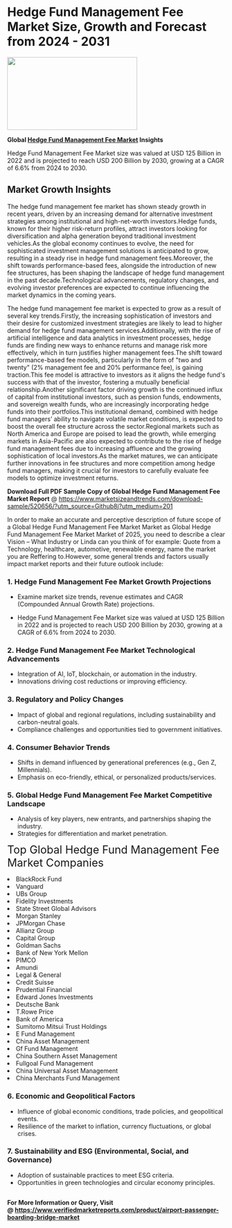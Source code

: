 <H1>Hedge Fund Management Fee Market Size, Growth and Forecast from 2024 - 2031</H1><img class="aligncenter size-medium wp-image-584254" src="https://thirdeyenews.in/wp-content/uploads/2024/09/Global-Market-Research-300x168.jpeg" alt="" width="300" height="168" /><p><strong>Global&nbsp;<a href="https://www.marketsizeandtrends.com/download-sample/520656/?utm_source=Github8j?utm_medium=201">Hedge Fund Management Fee Market</a> Insights</strong></p><p>Hedge Fund Management Fee Market size was valued at USD 125 Billion in 2022 and is projected to reach USD 200 Billion by 2030, growing at a CAGR of 6.6% from 2024 to 2030.</p><p><h2>Market Growth Insights</h2> <p>The hedge fund management fee market has shown steady growth in recent years, driven by an increasing demand for alternative investment strategies among institutional and high-net-worth investors.Hedge funds, known for their higher risk-return profiles, attract investors looking for diversification and alpha generation beyond traditional investment vehicles.As the global economy continues to evolve, the need for sophisticated investment management solutions is anticipated to grow, resulting in a steady rise in hedge fund management fees.Moreover, the shift towards performance-based fees, alongside the introduction of new fee structures, has been shaping the landscape of hedge fund management in the past decade.Technological advancements, regulatory changes, and evolving investor preferences are expected to continue influencing the market dynamics in the coming years.</p> <p>The hedge fund management fee market is expected to grow as a result of several key trends.Firstly, the increasing sophistication of investors and their desire for customized investment strategies are likely to lead to higher demand for hedge fund management services.Additionally, with the rise of artificial intelligence and data analytics in investment processes, hedge funds are finding new ways to enhance returns and manage risk more effectively, which in turn justifies higher management fees.The shift toward performance-based fee models, particularly in the form of "two and twenty" (2% management fee and 20% performance fee), is gaining traction.This fee model is attractive to investors as it aligns the hedge fund's success with that of the investor, fostering a mutually beneficial relationship.Another significant factor driving growth is the continued influx of capital from institutional investors, such as pension funds, endowments, and sovereign wealth funds, who are increasingly incorporating hedge funds into their portfolios.This institutional demand, combined with hedge fund managers’ ability to navigate volatile market conditions, is expected to boost the overall fee structure across the sector.Regional markets such as North America and Europe are poised to lead the growth, while emerging markets in Asia-Pacific are also expected to contribute to the rise of hedge fund management fees due to increasing affluence and the growing sophistication of local investors.As the market matures, we can anticipate further innovations in fee structures and more competition among hedge fund managers, making it crucial for investors to carefully evaluate fee models to optimize investment returns.<p><span class=""><strong>Download Full PDF Sample Copy of Global Hedge Fund Management Fee Market Report</strong> @ <a href="https://www.marketsizeandtrends.com/download-sample/520656/?utm_source=Github8j?utm_medium=201" target="_blank">https://www.marketsizeandtrends.com/download-sample/520656/?utm_source=Github8j?utm_medium=201</a></span></p><p>In order to make an accurate and perceptive description of future scope of a Global&nbsp;Hedge Fund Management Fee Market Market as Global&nbsp;Hedge Fund Management Fee Market Market of 2025, you need to describe a clear Vision &ndash; What Industry or Linda can you think of for example: Quote from a Technology, healthcare, automotive, renewable energy, name the market you are Reffering to.However, some general trends and factors usually impact market reports and their future outlook include:</p><h3>1.&nbsp;<strong>Hedge Fund Management Fee Market Growth Projections</strong></h3><ul><li>Examine market size trends, revenue estimates and CAGR (Compounded Annual Growth Rate) projections.</li><li><p>Hedge Fund Management Fee Market size was valued at USD 125 Billion in 2022 and is projected to reach USD 200 Billion by 2030, growing at a CAGR of 6.6% from 2024 to 2030.</p></li></ul><h3>2.&nbsp;<strong>Hedge Fund Management Fee Market Technological Advancements</strong></h3><ul><li>Integration of AI, IoT, blockchain, or automation in the industry.</li><li>Innovations driving cost reductions or improving efficiency.</li></ul><h3>3.&nbsp;<strong>Regulatory and Policy Changes</strong></h3><ul><li>Impact of global and regional regulations, including sustainability and carbon-neutral goals.</li><li>Compliance challenges and opportunities tied to government initiatives.</li></ul><h3>4.&nbsp;<strong>Consumer Behavior Trends</strong></h3><ul><li>Shifts in demand influenced by generational preferences (e.g., Gen Z, Millennials).</li><li>Emphasis on eco-friendly, ethical, or personalized products/services.</li></ul><h3>5.&nbsp;<strong>Global Hedge Fund Management Fee Market Competitive Landscape</strong></h3><ul><li>Analysis of key players, new entrants, and partnerships shaping the industry.</li><li>Strategies for differentiation and market penetration.</li></ul><p data-pm-slice="1 1 []"><span style="color: inherit; font-family: inherit; font-size: 25px;">Top Global Hedge Fund Management Fee Market Companies</span></p><div class="" data-test-id=""><p><li>BlackRock Fund</li><li> Vanguard</li><li> UBs Group</li><li> Fidelity Investments</li><li> State Street Global Advisors</li><li> Morgan Stanley</li><li> JPMorgan Chase</li><li> Allianz Group</li><li> Capital Group</li><li> Goldman Sachs</li><li> Bank of New York Mellon</li><li> PIMCO</li><li> Amundi</li><li> Legal & General</li><li> Credit Suisse</li><li> Prudential Financial</li><li> Edward Jones Investments</li><li> Deutsche Bank</li><li> T.Rowe Price</li><li> Bank of America</li><li> Sumitomo Mitsui Trust Holdings</li><li> E Fund Management</li><li> China Asset Management</li><li> Gf Fund Management</li><li> China Southern Asset Management</li><li> Fullgoal Fund Management</li><li> China Universal Asset Management</li><li> China Merchants Fund Management</li></p></div><h3>6.&nbsp;<strong>Economic and Geopolitical Factors</strong></h3><ul><li>Influence of global economic conditions, trade policies, and geopolitical events.</li><li>Resilience of the market to inflation, currency fluctuations, or global crises.</li></ul><h3>7.&nbsp;<strong>Sustainability and ESG (Environmental, Social, and Governance)</strong></h3><ul><li>Adoption of sustainable practices to meet ESG criteria.</li><li>Opportunities in green technologies and circular economy principles.</li></ul><h2><strong style="font-size: 14px;">For More Information or Query, Visit @&nbsp;</strong><a style="background-color: #ffffff; font-size: 14px;" href="https://www.marketsizeandtrends.com/report/hedge-fund-management-fee-market/" target="_blank">https://www.verifiedmarketreports.com/product/airport-passenger-boarding-bridge-market</a></h2>